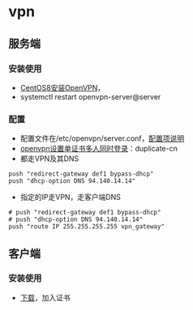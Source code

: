 # vpn
## 服务端
### 安装使用
* [CentOS8安装OpenVPN](https://blog.itnmg.net/2021/07/14/centos-8-openvpn/)，
* systemctl restart openvpn-server@server

### 配置
* 配置文件在/etc/openvpn/server.conf，[配置项说明](http://blog.joylau.cn/2020/05/28/OpenVPN-Config/)
* [openvpn设置单证书多人同时登录](http://www.99xyz.com/post/2021/11/39.html)：duplicate-cn
* 都走VPN及其DNS
```
push "redirect-gateway def1 bypass-dhcp"
push "dhcp-option DNS 94.140.14.14"
```
* 指定的IP走VPN，走客户端DNS
```
# push "redirect-gateway def1 bypass-dhcp"
# push "dhcp-option DNS 94.140.14.14"
push "route IP 255.255.255.255 vpn_gateway"
```

## 客户端
### 安装使用
* [下载](https://openvpn.net/vpn-client/)，加入证书
